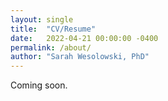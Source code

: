 ```yaml
---
layout: single
title:  "CV/Resume"
date:   2022-04-21 00:00:00 -0400
permalink: /about/
author: "Sarah Wesolowski, PhD"
---
```


Coming soon.
